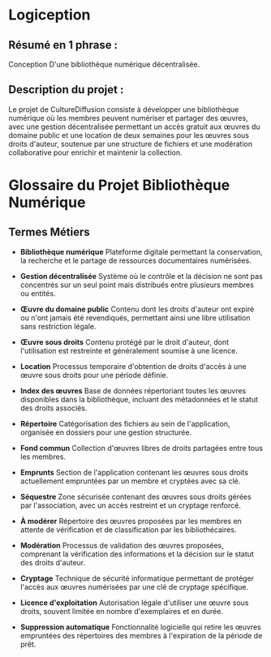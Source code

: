 # Logiception
## Résumé en 1 phrase :
Conception D'une bibliothèque numérique décentralisée.
## Description du projet :
Le projet de CultureDiffusion consiste à développer une bibliothèque numérique où les membres peuvent numériser et partager des œuvres, avec une gestion décentralisée permettant un accès gratuit aux œuvres du domaine public et une location de deux semaines pour les œuvres sous droits d'auteur, soutenue par une structure de fichiers et une modération collaborative pour enrichir et maintenir la collection.

# Glossaire du Projet Bibliothèque Numérique

## Termes Métiers

- **Bibliothèque numérique**
  Plateforme digitale permettant la conservation, la recherche et le partage de ressources documentaires numérisées.

- **Gestion décentralisée**
  Système où le contrôle et la décision ne sont pas concentrés sur un seul point mais distribués entre plusieurs membres ou entités.

- **Œuvre du domaine public**
  Contenu dont les droits d'auteur ont expiré ou n'ont jamais été revendiqués, permettant ainsi une libre utilisation sans restriction légale.

- **Œuvre sous droits**
  Contenu protégé par le droit d'auteur, dont l'utilisation est restreinte et généralement soumise à une licence.

- **Location**
  Processus temporaire d'obtention de droits d'accès à une œuvre sous droits pour une période définie.

- **Index des œuvres**
  Base de données répertoriant toutes les œuvres disponibles dans la bibliothèque, incluant des métadonnées et le statut des droits associés.

- **Répertoire**
  Catégorisation des fichiers au sein de l'application, organisée en dossiers pour une gestion structurée.

- **Fond commun**
  Collection d'œuvres libres de droits partagées entre tous les membres.

- **Emprunts**
  Section de l'application contenant les œuvres sous droits actuellement empruntées par un membre et cryptées avec sa clé.

- **Séquestre**
  Zone sécurisée contenant des œuvres sous droits gérées par l'association, avec un accès restreint et un cryptage renforcé.

- **À modérer**
  Répertoire des œuvres proposées par les membres en attente de vérification et de classification par les bibliothécaires.

- **Modération**
  Processus de validation des œuvres proposées, comprenant la vérification des informations et la décision sur le statut des droits d'auteur.

- **Cryptage**
  Technique de sécurité informatique permettant de protéger l'accès aux œuvres numérisées par une clé de cryptage spécifique.

- **Licence d'exploitation**
  Autorisation légale d'utiliser une œuvre sous droits, souvent limitée en nombre d'exemplaires et en durée.

- **Suppression automatique**
  Fonctionnalité logicielle qui retire les œuvres empruntées des répertoires des membres à l'expiration de la période de prêt.
